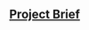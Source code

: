 ## [Project Brief](https://github.com/ISISComputingGroup/ibex_developers_manual/wiki/ZOOM-Script-Generator-Project---Project-Brief)